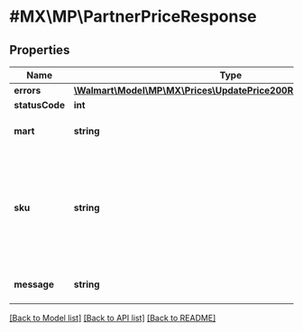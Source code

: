 # #MX\MP\PartnerPriceResponse

## Properties

Name | Type | Description | Notes
------------ | ------------- | ------------- | -------------
**errors** | [**\Walmart\Model\MP\MX\Prices\UpdatePrice200ResponseErrorsInner[]**](UpdatePrice200ResponseErrorsInner.md) |  | [optional]
**statusCode** | **int** |  | [optional]
**mart** | **string** | Marketplace name. Example: mart: 7 | [optional]
**sku** | **string** | An arbitrary alphanumeric unique ID, specified by the seller, which identifies each item. This will be used by the seller in the XSD file to refer to each item. | [optional]
**message** | **string** | A message of acknowledgement for a price update | [optional]


[[Back to Model list]](../) [[Back to API list]](../../Api/MX/MP) [[Back to README]](../../README.md)
